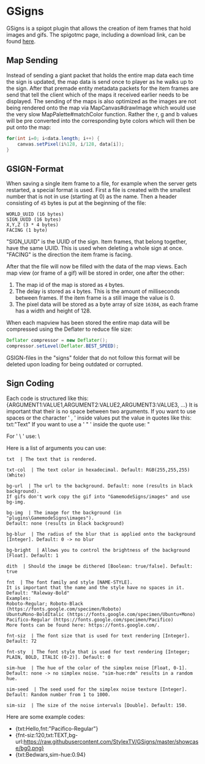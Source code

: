 # GSigns

GSigns is a spigot plugin that allows the creation of item frames that hold images and gifs.
The spigotmc page, including a download link, can be found [here](https://www.spigotmc.org/resources/g-signs-a-unique-map-signs-plugin-for-lobbies.73693/).

## Map Sending

Instead of sending a giant packet that holds the entire map data each time the sign is updated, the map data is send once to player as he walks up to the sign. After that premade entity metadata packets for the item frames are send that tell the client which of the maps it received earlier needs to be displayed.
The sending of the maps is also optimized as the images are not being rendered onto the map via MapCanvas#drawImage which would use the very slow MapPalette#matchColor function. Rather the r, g and b values will be pre converted into the corresponding byte colors which will then be put onto the map:
```java
for(int i=0; i<data.length; i++) {
	canvas.setPixel(i%128, i/128, data[i]);
}
```

## GSIGN-Format

When saving a single item frame to a file, for example when the server gets restarted, a special format is used.
First a file is created with the smallest number that is not in use (starting at 0) as the name. Then a header consisting of `45` bytes is put at the beginning of the file:
```
WORLD_UUID (16 bytes)
SIGN_UUID (16 bytes)
X,Y,Z (3 * 4 bytes)
FACING (1 byte)
```
"SIGN_UUID" is the UUID of the sign. Item frames, that belong together, have the same UUID. This is used when deleting a whole sign at once.
"FACING" is the direction the item frame is facing.

After that the file will now be filled with the data of the map views. Each map view (or frame of a gif) will be stored in order, one after the other:
1. The map id of the map is stored as `4` bytes.
1. The delay is stored as `4` bytes. This is the amount of milliseconds between frames. If the item frame is a still image the value is 0.
1. The pixel data will be stored as a byte array of size `16384`, as each frame has a width and height of 128.

When each mapview has been stored the entire map data will be compressed using the Deflater to reduce file size:
```java
Deflater compressor = new Deflater();
compressor.setLevel(Deflater.BEST_SPEED);
```

GSIGN-files in the "signs" folder that do not follow this format will be deleted upon loading for being outdated or corrupted.


## Sign Coding

Each code is structured like this: {ARGUMENT1:VALUE1,ARGUMENT2:VALUE2,ARGUMENT3:VALUE3, ...}
It is important that their is no space between two arguments.
If you want to use spaces or the character ' , ' inside values put the value in quotes like this: txt:"Text"
If you want to use a ' " ' inside the quote use: \"

For ' \ ' use: \\


Here is a list of arguments you can use:
```
txt  | The text that is rendered.

txt-col  | The text color in hexadecimal. Default: RGB(255,255,255) (White)

bg-url  | The url to the background. Default: none (results in black background).
If gifs don't work copy the gif into "GamemodeSigns/images" and use bg-img.

bg-img  | The image for the background (in "plugins\GamemodeSigns\images").
Default: none (results in black background)

bg-blur  | The radius of the blur that is applied onto the background [Integer]. Default: 0 -> no blur

bg-bright  | Allows you to control the brightness of the background [Float]. Default: 1

dith  | Should the image be dithered [Boolean: true/false]. Default: true

fnt  | The font family and style [NAME-STYLE].
It is important that the name and the style have no spaces in it. Default: "Raleway-Bold"
Examples:
Roboto-Regular; Roboto-Black (https://fonts.google.com/specimen/Roboto)
UbuntuMono-BoldItalic (https://fonts.google.com/specimen/Ubuntu+Mono)
Pacifico-Regular (https://fonts.google.com/specimen/Pacifico)
More fonts can be found here: https://fonts.google.com/.

fnt-siz  | The font size that is used for text rendering [Integer]. Default: 72

fnt-sty  | The font style that is used for text rendering [Integer; PLAIN, BOLD, ITALIC (0-2)]. Default: 0

sim-hue  | The hue of the color of the simplex noise [Float, 0-1].
Default: none -> no simplex noise. "sim-hue:rdm" results in a random hue.

sim-seed  | The seed used for the simplex noise texture [Integer]. Default: Random number from 1 to 1000.

sim-siz  | The size of the noise intervals [Double]. Default: 150.
```

Here are some example codes:
- {txt:Hello,fnt:"Pacifico-Regular"}
- {fnt-siz:120,txt:TEXT,bg-url:https://raw.githubusercontent.com/StylexTV/GSigns/master/showcase/bg0.png}
- {txt:Bedwars,sim-hue:0.94}
